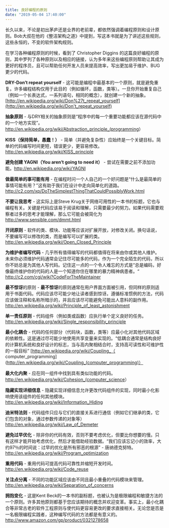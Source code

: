 ```yaml
---
title: 良好编程的原则
date: "2019-05-04 17:40:00"
---
```


长久以来，不论是初出茅庐还是业界的老前辈，都依然强调着编程原则和设计原则。Bob大叔在他的《整洁架构之道》中提到，写这本书就是为了讲述这些规则，这些永恒的，不变的软件架构规则。

在学习各种编程原则的时候，看到了 Christopher Diggins 的这篇良好编程的原则，其中罗列了各种原则以及相应的链接，认为多年来这些编程原则帮助让其成为更好的程序员，且可以帮助任何开发人员来提高效率，写出更加易于维护、BUG更少的代码。

**DRY-Don‘t repeat yourself** - 这可能是编程中最基本的一个原则，就是避免重复。许多编程结构仅用于此目的（例如循环，函数，类等）。一旦你开始重复自己（例如一个长表达式，一系列语句，相同的概念），就创建一个新的抽象。 [http://en.wikipedia.org/wiki/Don%27t_repeat_yourself](http://en.wikipedia.org/wiki/Don't_repeat_yourself)

**抽象原则** - 与DRY相关的抽象原则是“程序中的每一个重要功能都应该在源代码中的一个地方实现”。<http://en.wikipedia.org/wiki/Abstraction_principle_(programming>）

**KISS（保持简单，愚蠢！）** - 简单（并避免复杂性）应始终是一个关键目标。简单的代码编写时间更短，错误更少，更容易修改。 <http://en.wikipedia.org/wiki/KISS_principle>

**避免创建 YAGNI（You aren‘t going to need it）** - 尝试在需要之前不添加功能。<http://en.wikipedia.org/wiki/YAGNI>

**做最简单的事可能有用** - 在编程时问一个人自己的一个好问题是“什么是最简单的事情可能有用？”这有助于我们在设计中走向简单化的道路。<http://c2.com/xp/DoTheSimplestThingThatCouldPossiblyWork.html>

**不要让我思考** - 这实际上是Steve Krug关于网络可用性的一本书的标题，它也与编程有关。关键是代码应该易于阅读和理解，只需要最少的努力。如果代码需要观察者过多的思考才能理解，那么它可能会被简化为 <http://www.sensible.com/dmmt.html>

**开闭原则** - 软件的类、模块、功能等应该对扩展开放，对修改关闭。换句话说，不要编写可以修改的类，而是编写可以扩展的类。<http://en.wikipedia.org/wiki/Open_Closed_Principle>

**为维护者编写代码** - 几乎所有值得编写的代码都值得在将来由你或其他人维护。未来你必须维护代码通常会记住尽可能多的代码，作为一个完全陌生的代码，所以你不妨总是为其他人写代码。记住这一点的一个令人难忘的方式是“总是编码，好像最终维护你的代码的人是一个知道你住在哪里的暴力精神病患者。“ <http://c2.com/cgi/wiki?CodeForTheMaintainer>

**最不惊讶**的原则 - **最不惊讶**的原则通常在用户界面方面被引用，但同样的原则适用于书面代码。代码应该尽可能少地让读者感到惊讶。遵循标准惯例的方法，代码应该做注释和名称所暗示的，并且应该尽可能避免可能出人意料的副作用。 <http://en.wikipedia.org/wiki/Principle_of_least_astonishment>

**单一责任原则** - 代码组件（例如类或函数）应执行单个定义良好的任务。 <http://en.wikipedia.org/wiki/Single_responsibility_principle>

**最小化耦合** - 代码的任何部分（代码块，函数，类等）应最小化对其他代码区域的依赖性。这是通过尽可能少地使用共享变量来实现的。“低耦合通常是结构良好的计算机系统和良好设计的标志，当与高内聚相结合时，支持高可读性和可维护性的一般目标” [http://en.wikipedia.org/wiki/Coupling_（ computer_programming](http://en.wikipedia.org/wiki/Coupling_(computer_programming)）

**最大化内聚** - 应在同一组件中找到具有类似功能的代码。 <http://en.wikipedia.org/wiki/Cohesion_(computer_science>）

**隐藏实现详细信息** - 隐藏实现详细信息允许更改代码组件的实现，同时最小化影响使用该组件的任何其他模块。 <http://en.wikipedia.org/wiki/Information_Hiding>

**迪米特法则** - 代码组件只应与它们的直接关系进行通信（例如它们继承的类，它们包含的对象，通过参数传递的对象等） <http://en.wikipedia.org/wiki/Law_of_Demeter>

**避免过早优化** - 除非你的代码有效，否则不要考虑优化，但要比你想要的慢。只有这样才能开始考虑优化，然后才能借助经验数据。“我们应该忘记小的效率，大约97％的时间说：过早的优化是所有邪恶的根源” - 唐纳德克努特。 <http://en.wikipedia.org/wiki/Program_optimization>

**重用代码** - 重用代码可提高代码可靠性并缩短开发时间。 <http://en.wikipedia.org/wiki/Code_reuse>

**关注点分离** - 不同的功能区域应该由不同且最小重叠的代码模块来管理。 <http://en.wikipedia.org/wiki/Separation_of_concerns>

**拥抱变化** - 这是Kent Beck的一本书的副标题，也被认为是极限编程和敏捷方法的一个原则。许多其他原则都基于您应该期待的概念并欢迎变革。事实上，最小化耦合等非常古老的软件工程原则与使代码更容易更改的要求直接相关。无论您是否是一名极限编程实践者，这种编写代码的方法都是有意义的。<http://www.amazon.com/gp/product/0321278658>